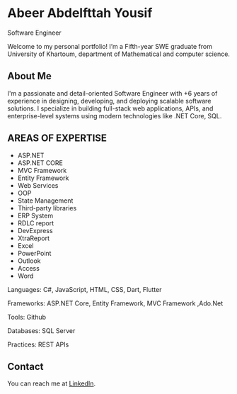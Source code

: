 # Abeer Abdelfttah Yousif
Software Engineer

Welcome to my personal portfolio! I’m a Fifth-year SWE graduate from University of Khartoum, department of Mathematical and computer science.

## About Me
I'm a passionate and detail-oriented Software Engineer with +6 years of experience in designing, developing, and deploying scalable software solutions. I specialize in building full-stack web applications, APIs, and enterprise-level systems using modern technologies like .NET Core, SQL.
## AREAS OF EXPERTISE
- ASP.NET 
- ASP.NET CORE 
- MVC Framework 
- Entity Framework 
- Web Services 
- OOP      
- State Management 
- Third-party libraries 
- ERP System                           
- RDLC report 
- DevExpress 
- XtraReport 
- Excel 
- PowerPoint 
- Outlook 
- Access 
- Word 

Languages: C#, JavaScript, HTML, CSS, Dart, Flutter

Frameworks: ASP.NET Core, Entity Framework, MVC Framework ,Ado.Net

Tools: Github

Databases: SQL Server

Practices: REST APIs
## Contact
You can reach me at [LinkedIn](https://www.linkedin.com/in/abeer-abdelfttah-645917167/).
